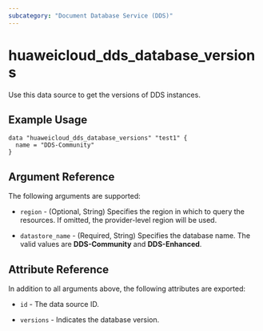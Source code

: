 ```yaml
---
subcategory: "Document Database Service (DDS)"
---
```


# huaweicloud_dds_database_versions

Use this data source to get the versions of DDS instances.

## Example Usage

```hcl
data "huaweicloud_dds_database_versions" "test1" {
  name = "DDS-Community"
}
```

## Argument Reference

The following arguments are supported:

* `region` - (Optional, String) Specifies the region in which to query the resources.
  If omitted, the provider-level region will be used.

* `datastore_name` - (Required, String) Specifies the database name.
  The valid values are **DDS-Community** and **DDS-Enhanced**.

## Attribute Reference

In addition to all arguments above, the following attributes are exported:

* `id` - The data source ID.

* `versions` - Indicates the database version.
